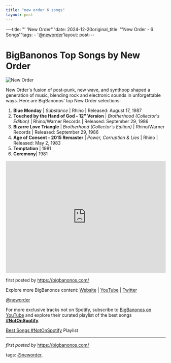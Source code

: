 ```yaml
---
title: "new order 6 songs"
layout: post
---
```

---title: "' 'New Order''"date: 2024-12-20original_title: "'New Order - 6 Songs'"tags:  - '[@neworder](/tags/neworder/)'layout: post---<h1>BigBanonos Top Songs by New Order</h1><img alt="New Order" src="https://miro.medium.com/v2/resize:fit:1200/0*dhqbwC3ZVY-v5c3d.jpeg" /> <p>New Order's fusion of post-punk, new wave, and synthpop shaped a generation of music, blending rock and electronic sounds in unforgettable ways. Here are BigBanonos' top New Order selections:</p><ol> <li><strong>Blue Monday</strong> | <em>Substance</em> | Rhino | Released: August 17, 1987</li> <li><strong>Touched by the Hand of God - 12" Version</strong> | <em>Brotherhood (Collector's Edition)</em> | Rhino/Warner Records | Released: September 29, 1986</li> <li><strong>Bizarre Love Triangle</strong> | <em>Brotherhood (Collector's Edition)</em> | Rhino/Warner Records | Released: September 29, 1986</li> <li><strong>Age of Consent - 2015 Remaster</strong> | <em>Power, Corruption & Lies</em> | Rhino | Released: May 2, 1983</li><li><b>Temptation</b> | 1981</li><li><b>Ceremony</b>| 1981</li></ol> <div> <iframe allow="autoplay; clipboard-write; encrypted-media; fullscreen; picture-in-picture" frameborder="0" height="352" loading="lazy" src="https://open.spotify.com/embed/playlist/6Aevz9bq8h25Ena5tUSzUP?utm_source=generator" width="100%"></iframe></div> <p>first posted by <a href="https://bigbanonos.com/">https://bigbanonos.com/</a></p> <div> <p>Explore more BigBanonos content: <a href="https://bigbanonos.com/">Website</a> | <a href="https://www.youtube.com/[@BigBanonos](/tags/BigBanonos/)">YouTube</a> | <a href="https://x.com/bigbanonos">Twitter</a></p></div> <!--Tags--><p>[@neworder](/tags/neworder/)</p><!--Subscribe and Playlist Links--><div>    <p>For more exclusive tracks not on Spotify, subscribe to <a href="https://www.youtube.com/[@BigBanonos](/tags/BigBanonos/)" target="_blank">BigBanonos on YouTube</a> and explore their curated playlist of the best songs <strong>[#NotOnSpotify](/tags/NotOnSpotify/)</strong>.</p>    <p><a href="https://www.youtube.com/playlist?list=PLtuNtuTatqI0kFahUCbtbfenC_ET5O_tr" target="_blank">Best Songs [#NotOnSpotify](/tags/NotOnSpotify/) Playlist<br /></a></p></div><hr /><p><em>first posted by</em> <a href="https://bigbanonos.com/" rel="noopener" target="_new">https://bigbanonos.com/</a></p><p>tags: [@neworder](/tags/neworder/),</p>